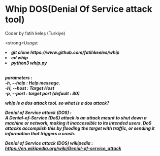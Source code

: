 # Whip DOS(Denial Of Service attack tool)<br>
Coder by fatih keleş (Turkiye)

<strong<i>>Usage:<strong><i><br>
<li><i>git clone https://www.github.com/fatihkeeles/whip</li>
<li><i>cd whip<i></li>
<li><i>python3 whip.py<i></li><br>

<strong><i>parameters : <i><strong><br>
-h, --help : Help message.<br>
-H, --host : Target Host<br>
-p, --port : target port (default : 80)<br>


whip is a dos attack tool. so what is a dos attack?<br>

<strong><i>Denial of Service attack (DOS) : <i><strong><br>
<i>A Denial-of-Service (DoS) attack is an attack meant to shut down a machine or network, making it inaccessible to its intended users. DoS attacks accomplish this by flooding the target with traffic, or sending it information that triggers a crash.<i><br>
  
<strong><i>Denial of Service attack (DOS) wikipedia : <i><strong><br>
https://en.wikipedia.org/wiki/Denial-of-service_attack

